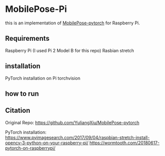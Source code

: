 # MobilePose-Pi

 this is an implementation of [MobilePose-pytorch](https://github.com/YuliangXiu/MobilePose-pytorch) for Raspberry Pi.
 
## Requirements

 Raspberry Pi (I used Pi 2 Model B for this repo)
 Rasbian stretch

## installation

PyTorch installation on Pi
torchvision
 
## how to run
 
## Citation

Original Repo:
https://github.com/YuliangXiu/MobilePose-pytorch

PyTorch installation:
https://www.pyimagesearch.com/2017/09/04/raspbian-stretch-install-opencv-3-python-on-your-raspberry-pi/
https://wormtooth.com/20180617-pytorch-on-raspberrypi/
